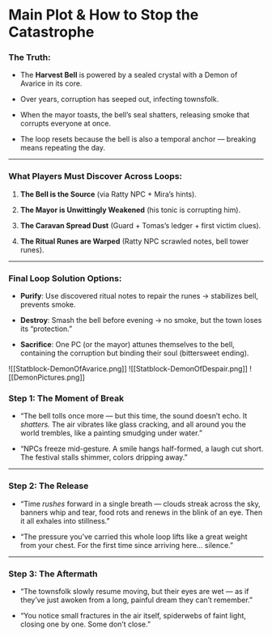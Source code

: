 # Main Plot & How to Stop the Catastrophe

### The Truth:

- The **Harvest Bell** is powered by a sealed crystal with a Demon of Avarice in its core.
    
- Over years, corruption has seeped out, infecting townsfolk.
    
- When the mayor toasts, the bell’s seal shatters, releasing smoke that corrupts everyone at once.
    
- The loop resets because the bell is also a temporal anchor — breaking means repeating the day.
    

---

### What Players Must Discover Across Loops:

1. **The Bell is the Source** (via Ratty NPC + Mira’s hints).
    
2. **The Mayor is Unwittingly Weakened** (his tonic is corrupting him).
    
3. **The Caravan Spread Dust** (Guard + Tomas’s ledger + first victim clues).
    
4. **The Ritual Runes are Warped** (Ratty NPC scrawled notes, bell tower runes).
    

---

### Final Loop Solution Options:

- **Purify**: Use discovered ritual notes to repair the runes → stabilizes bell, prevents smoke.
    
- **Destroy**: Smash the bell before evening → no smoke, but the town loses its “protection.”
    
- **Sacrifice**: One PC (or the mayor) attunes themselves to the bell, containing the corruption but binding their soul (bittersweet ending).


![[Statblock-DemonOfAvarice.png]]
![[Statblock-DemonOfDespair.png]]
![[DemonPictures.png]]
### **Step 1: The Moment of Break**

- “The bell tolls once more — but this time, the sound doesn’t echo. It _shatters._ The air vibrates like glass cracking, and all around you the world trembles, like a painting smudging under water.”
    
- “NPCs freeze mid-gesture. A smile hangs half-formed, a laugh cut short. The festival stalls shimmer, colors dripping away.”
    

---

### **Step 2: The Release**

- “Time _rushes_ forward in a single breath — clouds streak across the sky, banners whip and tear, food rots and renews in the blink of an eye. Then it all exhales into stillness.”
    
- “The pressure you’ve carried this whole loop lifts like a great weight from your chest. For the first time since arriving here… silence.”
    

---

### **Step 3: The Aftermath**

- “The townsfolk slowly resume moving, but their eyes are wet — as if they’ve just awoken from a long, painful dream they can’t remember.”
    
- “You notice small fractures in the air itself, spiderwebs of faint light, closing one by one. Some don’t close.”